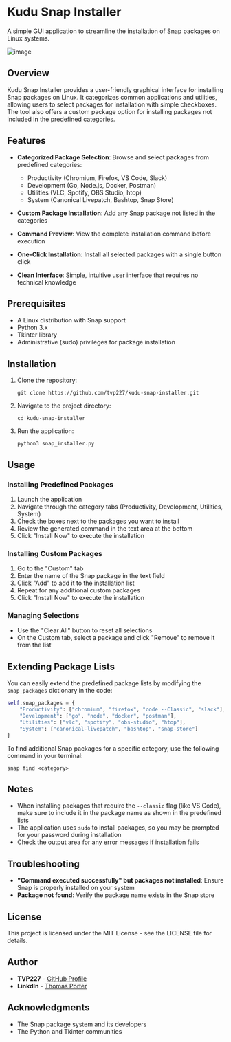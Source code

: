 # Kudu Snap Installer

A simple GUI application to streamline the installation of Snap packages on Linux systems.

![image](https://github.com/user-attachments/assets/3934f94a-c6d8-4107-915a-f62ea7d30ac3)

## Overview

Kudu Snap Installer provides a user-friendly graphical interface for installing Snap packages on Linux. It categorizes common applications and utilities, allowing users to select packages for installation with simple checkboxes. The tool also offers a custom package option for installing packages not included in the predefined categories.

## Features

- **Categorized Package Selection**: Browse and select packages from predefined categories:
  - Productivity (Chromium, Firefox, VS Code, Slack)
  - Development (Go, Node.js, Docker, Postman)
  - Utilities (VLC, Spotify, OBS Studio, htop)
  - System (Canonical Livepatch, Bashtop, Snap Store)

- **Custom Package Installation**: Add any Snap package not listed in the categories

- **Command Preview**: View the complete installation command before execution

- **One-Click Installation**: Install all selected packages with a single button click

- **Clean Interface**: Simple, intuitive user interface that requires no technical knowledge

## Prerequisites

- A Linux distribution with Snap support
- Python 3.x
- Tkinter library
- Administrative (sudo) privileges for package installation

## Installation

1. Clone the repository:
   ```
   git clone https://github.com/tvp227/kudu-snap-installer.git
   ```

2. Navigate to the project directory:
   ```
   cd kudu-snap-installer
   ```

3. Run the application:
   ```
   python3 snap_installer.py
   ```

## Usage

### Installing Predefined Packages

1. Launch the application
2. Navigate through the category tabs (Productivity, Development, Utilities, System)
3. Check the boxes next to the packages you want to install
4. Review the generated command in the text area at the bottom
5. Click "Install Now" to execute the installation

### Installing Custom Packages

1. Go to the "Custom" tab
2. Enter the name of the Snap package in the text field
3. Click "Add" to add it to the installation list
4. Repeat for any additional custom packages
5. Click "Install Now" to execute the installation

### Managing Selections

- Use the "Clear All" button to reset all selections
- On the Custom tab, select a package and click "Remove" to remove it from the list

## Extending Package Lists

You can easily extend the predefined package lists by modifying the `snap_packages` dictionary in the code:

```python
self.snap_packages = {
    "Productivity": ["chromium", "firefox", "code --Classic", "slack"],
    "Development": ["go", "node", "docker", "postman"],
    "Utilities": ["vlc", "spotify", "obs-studio", "htop"],
    "System": ["canonical-livepatch", "bashtop", "snap-store"]
}
```

To find additional Snap packages for a specific category, use the following command in your terminal:
```
snap find <category>
```

## Notes

- When installing packages that require the `--classic` flag (like VS Code), make sure to include it in the package name as shown in the predefined lists
- The application uses `sudo` to install packages, so you may be prompted for your password during installation
- Check the output area for any error messages if installation fails

## Troubleshooting

- **"Command executed successfully" but packages not installed**: Ensure Snap is properly installed on your system
- **Package not found**: Verify the package name exists in the Snap store



## License

This project is licensed under the MIT License - see the LICENSE file for details.

## Author

- **TVP227** - [GitHub Profile](https://github.com/tvp227)
- **Linkdln** - [Thomas Porter](www.linkedin.com/in/thomasvporter)

## Acknowledgments

- The Snap package system and its developers
- The Python and Tkinter communities
